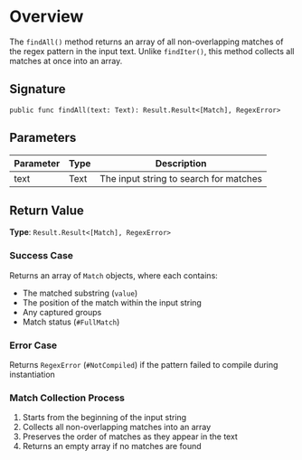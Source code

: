 # Overview

The `findAll()` method returns an array of all non-overlapping matches of the regex pattern in the input text. Unlike `findIter()`, this method collects all matches at once into an array.

## Signature

```motoko
public func findAll(text: Text): Result.Result<[Match], RegexError>
```

## Parameters

| Parameter | Type | Description |
|-----------|------|-------------|
| text | Text | The input string to search for matches |

## Return Value

**Type**: `Result.Result<[Match], RegexError>`

### Success Case

Returns an array of `Match` objects, where each contains:

- The matched substring (`value`)
- The position of the match within the input string
- Any captured groups
- Match status (`#FullMatch`)

### Error Case

Returns `RegexError` (`#NotCompiled`) if the pattern failed to compile during instantiation

### Match Collection Process

1. Starts from the beginning of the input string
2. Collects all non-overlapping matches into an array
3. Preserves the order of matches as they appear in the text
4. Returns an empty array if no matches are found
